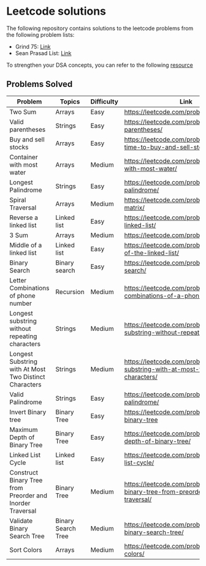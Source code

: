 # Leetcode solutions

The following repository contains solutions to the leetcode problems from the following problem lists:

- Grind 75: [Link](https://www.techinterviewhandbook.org/grind75)
- Sean Prasad List: [Link](https://leetcode.com/list/9k7j58mc/)

To strengthen your DSA concepts, you can refer to the following [resource](https://superstudy.guide/algorithms-data-structures/foundations/algorithmic-concepts)

## Problems Solved


Problem  | Topics | Difficulty | Link
-------- | ------ | ----- | -----
Two Sum  | Arrays | Easy  |  https://leetcode.com/problems/two-sum/
Valid parentheses | Strings	| Easy | https://leetcode.com/problems/valid-parentheses/
Buy and sell stocks | Arrays | Easy | https://leetcode.com/problems/best-time-to-buy-and-sell-stock/
Container with most water | Arrays | Medium |  https://leetcode.com/problems/container-with-most-water/
Longest Palindrome | Strings | Easy | https://leetcode.com/problems/longest-palindrome/
Spiral Traversal | Arrays | Medium |  https://leetcode.com/problems/spiral-matrix/
Reverse a linked list | Linked list | Easy | https://leetcode.com/problems/reverse-linked-list/
3 Sum| Arrays | Medium | https://leetcode.com/problems/3sum/
Middle of a linked list | Linked list | Easy | https://leetcode.com/problems/middle-of-the-linked-list/
Binary Search | Binary search | Easy |  https://leetcode.com/problems/binary-search/
Letter Combinations of phone number | Recursion | Medium |  https://leetcode.com/problems/letter-combinations-of-a-phone-number/
Longest substring without repeating characters | Strings | Medium |  https://leetcode.com/problems/longest-substring-without-repeating-characters/
Longest Substring with At Most Two Distinct Characters| Strings| Medium	| https://leetcode.com/problems/longest-substring-with-at-most-two-distinct-characters/	
Valid Palindrome| Strings| Easy	| https://leetcode.com/problems/valid-palindrome/	
Invert Binary tree | Binary Tree| Easy | https://leetcode.com/problems/invert-binary-tree	
Maximum Depth of Binary Tree | Binary Tree | Easy | https://leetcode.com/problems/maximum-depth-of-binary-tree/
Linked List Cycle | Linked list	| Easy | https://leetcode.com/problems/linked-list-cycle/	
Construct Binary Tree from Preorder and Inorder Traversal | Binary Tree	| Medium| https://leetcode.com/problems/construct-binary-tree-from-preorder-and-inorder-traversal/
Validate Binary Search Tree	| Binary Search Tree |	Medium | https://leetcode.com/problems/validate-binary-search-tree/
Sort Colors	| Arrays |Medium | https://leetcode.com/problems/sort-colors/